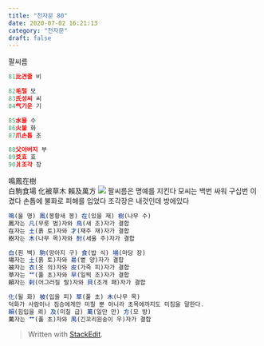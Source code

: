 ```yaml
---
title: "천자문 80"
date: 2020-07-02 16:21:13
category: "천자문"
draft: false
---
```

팔씨름
```js
81比견줄 비

82毛털 모
83氏성씨 씨
84气기운 기

85水물 수
86火불 화
87爪손톱 조

88父아버지 부
89爻효 효
90爿조각 장
```
鳴鳳在樹  
白駒食場
化被草木
賴及萬方
![](https://i.ibb.co/HHyZMkZ/2020-07-02-11-33-53.png)
팔씨름은 명예를 지킨다
모씨는 백번 싸워 구십번 이겼다
손톱에 불화로 피해를 입었다
조각장은 내것인데 방에있다
```js
鳴(울 명) 鳳(봉황새 봉) 在(있을 재) 樹(나무 수)
鳳자는 凡(무릇 범)자와 鳥(새 조)자가 결합
在자는 土(흙 토)자와 才(재주 재)자가 결합
樹자는 木(나무 목)자와 尌(세울 주)자가 결합

白(흰 백) 駒(망아지 구) 食(밥 식) 場(마당 장)
場자는 土(흙 토)자와 昜(볕 양)자가 결합
被자는 衣(옷 의)자와 皮(가죽 피)자가 결합
草자는 艹(풀 초)자와 早(일찍 조)자가 결합
賴자는 剌(어그러질 랄)자와 貝(조개 패)자가 결합

化(될 화) 被(입을 피) 草(풀 초) 木(나무 목)
덕화가 사람이나 짐승에게만 미칠 뿐 아니라 초목에까지도 미침을 말한다.
賴(힘입을 뢰) 及(미칠 급) 萬(일만 만) 方(모 방)
萬자는 艹(풀 초)자와 禺(긴꼬리원숭이 우)자가 결합

```

> Written with [StackEdit](https://stackedit.io/).
<!--stackedit_data:
eyJoaXN0b3J5IjpbLTEwNDI1NTk5MzgsLTI1NDI5OTE4Miw5MT
QzMzA2OTMsMTcxNzIxMTc4NywtMTEwOTMyNTg0NywtMTkwMDU2
NTI3NCwxODI2Mjg0ODM0LDYwNDkzMzc3MywtMTczNjczMzQ3MS
wtNTM5MTcwOTcwXX0=
-->